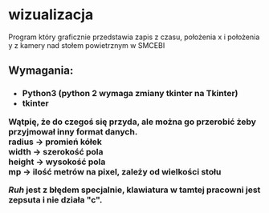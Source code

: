 # wizualizacja
Program który graficznie przedstawia zapis z czasu, położenia x i położenia y z kamery nad stołem powietrznym w SMCEBI <br>
<h2>Wymagania:<h3>
<ul>
  <li>Python3 (python 2 wymaga zmiany tkinter na Tkinter)</li>
  <li>tkinter</li>
</ul>
 
Wątpię, że do czegoś się przyda, ale można go przerobić żeby przyjmował inny format danych.<br>
radius -> promień kółek<br>
width -> szerokość pola<br>
height -> wysokość pola<br>
mp -> ilość metrów na pixel, zależy od wielkości stołu<br>

<i>Ruh</i> jest z błędem specjalnie, klawiatura w tamtej pracowni jest zepsuta i nie działa "c".
